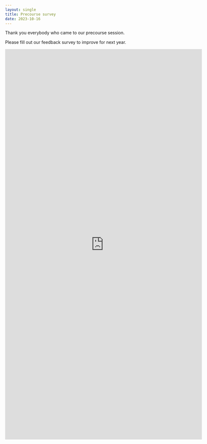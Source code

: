```yaml
---
layout: single
title: Precourse survey
date: 2023-10-16
---
```


Thank you everybody who came to our precourse session. 

Please fill out our feedback survey to improve for next year. 

<iframe src="https://docs.google.com/forms/d/e/1FAIpQLSdoxlm2R37RYG7IHiDGMLTUfp1B8n7_LFtw48ki16KQ-5clXQ/viewform?embedded=true" width="640" height="1269" frameborder="0" marginheight="0" marginwidth="0">Loading…</iframe>
